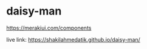 # daisy-man
https://merakiui.com/components

live link: 
https://shakilahmedatik.github.io/daisy-man/


